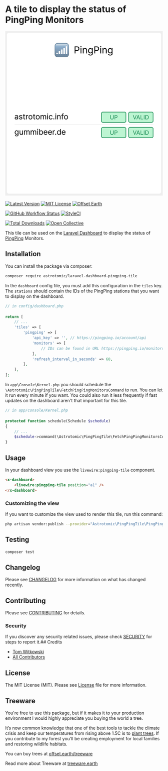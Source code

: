 

# A tile to display the status of PingPing Monitors

![Screenshot of Dashboard Tile](tile.png)

[![Latest Version](http://img.shields.io/packagist/v/astrotomic/laravel-dashboard-pingping-tile.svg?label=Release&style=for-the-badge)](https://packagist.org/packages/astrotomic/laravel-dashboard-pingping-tile)
[![MIT License](https://img.shields.io/github/license/Astrotomic/laravel-dashboard-pingping-tile.svg?label=License&color=blue&style=for-the-badge)](https://github.com/Astrotomic/laravel-dashboard-pingping-tile/blob/master/LICENSE)
[![Offset Earth](https://img.shields.io/badge/Treeware-%F0%9F%8C%B3-green?style=for-the-badge)](https://plant.treeware.earth/Astrotomic/laravel-dashboard-pingping-tile)

[![GitHub Workflow Status](https://img.shields.io/github/workflow/status/Astrotomic/laravel-dashboard-pingping-tile/run-tests?style=flat-square&logoColor=white&logo=github&label=Tests)](https://github.com/Astrotomic/laravel-dashboard-pingping-tile/actions?query=workflow%3Arun-tests)
[![StyleCI](https://styleci.io/repos/262285327/shield)](https://styleci.io/repos/262285327)

[![Total Downloads](https://img.shields.io/packagist/dt/astrotomic/laravel-dashboard-pingping-tile.svg?label=Downloads&style=flat-square)](https://packagist.org/packages/astrotomic/laravel-dashboard-pingping-tile) 
[![Open Collective](https://img.shields.io/opencollective/all/astrotomic?label=Open%20Collective&style=flat-square)](https://opencollective.com/astrotomic)

This tile can be used on the [Laravel Dashboard](https://docs.spatie.be/laravel-dashboard) to display the status of [PingPing](https://pingping.io/) Monitors.

## Installation

You can install the package via composer:

```bash
composer require astrotomic/laravel-dashboard-pingping-tile
```

In the `dashboard` config file, you must add this configuration in the `tiles` key. The `stations` should contain the IDs of the PingPing stations that you want to display on the dashboard.

```php
// in config/dashboard.php

return [
    // ...
    'tiles' => [
        'pingping' => [
            'api_key' => '', // https://pingping.io/account/api
            'monitors' => [
                // IDs can be found in URL https://pingping.io/monitors/[0-9]+
            ],
            'refresh_interval_in_seconds' => 60,
        ],
    ],
];
```

In `app\Console\Kernel.php` you should schedule the `\Astrotomic\PingPingTile\FetchPingPingMonitorsCommand` to run. You can let it run every minute if you want. You could also run it less frequently if fast updates on the dashboard aren't that important for this tile.

```php
// in app/console/Kernel.php

protected function schedule(Schedule $schedule)
{
    // ...
    $schedule->command(\Astrotomic\PingPingTile\FetchPingPingMonitorsCommand::class)->everyMinute();
}
```

## Usage

In your dashboard view you use the `livewire:pingping-tile` component. 

```html
<x-dashboard>
    <livewire:pingping-tile position="a1" />
</x-dashboard>
```

### Customizing the view

If you want to customize the view used to render this tile, run this command:

```bash
php artisan vendor:publish --provider="Astrotomic\PingPingTile\PingPingTileServiceProvider" --tag="dashboard-pingping-tile-views"
```

## Testing

``` bash
composer test
```

## Changelog

Please see [CHANGELOG](CHANGELOG.md) for more information on what has changed recently.

## Contributing

Please see [CONTRIBUTING](CONTRIBUTING.md) for details.
### Security

If you discover any security related issues, please check [SECURITY](https://github.com/Astrotomic/.github/blob/master/SECURITY.md) for steps to report it.## Credits

- [Tom Witkowski](https://github.com/Gummibeer)
- [All Contributors](https://github.com/Astrotomic/laravel-dashboard-pingping-tile/graphs/contributors)

## License

The MIT License (MIT). Please see [License](LICENSE) file for more information.
## Treeware

You're free to use this package, but if it makes it to your production environment I would highly appreciate you buying the world a tree.

It’s now common knowledge that one of the best tools to tackle the climate crisis and keep our temperatures from rising above 1.5C is to [plant trees](https://www.bbc.co.uk/news/science-environment-48870920). If you contribute to my forest you’ll be creating employment for local families and restoring wildlife habitats.

You can buy trees at [offset.earth/treeware](https://plant.treeware.earth/Astrotomic/laravel-dashboard-pingping-tile)

Read more about Treeware at [treeware.earth](https://treeware.earth)
